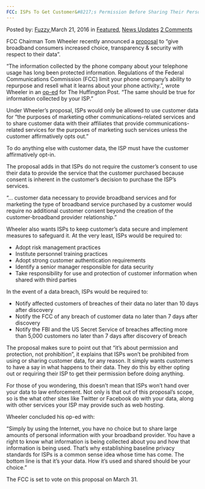 ```yaml
---
FCC: ISPs To Get Customer&#8217;s Permission Before Sharing Their Personal Info
---
```

<article class="post-listing post-13536 post type-post status-publish format-standard has-post-thumbnail hentry  tag-customers tag-fcc tag-isps tag-permission tag-personal tag-sharing">
    <div class="post-inner">
        <span>Posted by: <a href="https://www.deepdotweb.com/author/fuzzy/" title="">Fuzzy </a></span>
    <span>March 21, 2016</span>
    <span>in <a href="https://www.deepdotweb.com/category/deepdot-news/" rel="category tag">Featured</a>, <a href="https://www.deepdotweb.com/category/news-updates/" rel="category tag">News Updates</a></span>
    <span><a href="https://www.deepdotweb.com/2016/03/21/fcc-wants-isps-get-customers-permission-sharing-personal-info/#comments">2 Comments</a></span>
    </p>
    <div class="clear"></div>
    <div class="entry">
    <p>FCC Chairman Tom Wheeler recently announced a <a href="https://transition.fcc.gov/Daily_Releases/Daily_Business/2016/db0310/DOC-338159A1.pdf">proposal</a> to “give broadband consumers increased choice, transparency &amp; security with respect to their data”.</p>
    <p>“The information collected by the phone company about your telephone usage has long been protected information. Regulations of the Federal Communications Commission (FCC) limit your phone company&#8217;s ability to repurpose and resell what it learns about your phone activity.”, wrote Wheeler in an <a href="http://www.huffingtonpost.com/entry/its-your-data-protect-online-privacy_b_9428484.html">op-ed</a> for The Huffington Post. “The same should be true for information collected by your ISP.”</p>
    <p>Under Wheeler&#8217;s proposal, ISPs would only be allowed to use customer data for “the purposes of marketing other communications-related services and to share customer data with their affiliates that provide communications-related services for the purposes of marketing such services unless the customer affirmatively opts out.”</p>
    <p>To do anything else with customer data, the ISP must have the customer affirmatively opt-in.</p>
    <p>The proposal adds in that ISPs do not require the customer&#8217;s consent to use their data to provide the service that the customer purchased because consent is inherent in the customer&#8217;s decision to purchase the ISP&#8217;s services.</p>
    <p>“&#8230; customer data necessary to provide broadband services and for marketing the type of broadband service purchased by a customer would require no additional customer consent beyond the creation of the customer-broadband provider relationship.”</p>
    <p>Wheeler also wants ISPs to keep customer&#8217;s data secure and implement measures to safeguard it. At the very least, ISPs would be required to:</p>
    <ul>
    <li>Adopt risk management practices</li>
    <li>Institute personnel training practices</li>
    <li>Adopt strong customer authentication requirements</li>
    <li>Identify a senior manager responsible for data security</li>
    <li>Take responsibility for use and protection of customer information when shared with third parties</li>
    </ul>
    <p>In the event of a data breach, ISPs would be required to:</p>
    <ul>
    <li>Notify affected customers of breaches of their data no later than 10 days after discovery</li>
    <li>Notify the FCC of any breach of customer data no later than 7 days after discovery</li>
    <li>Notify the FBI and the US Secret Service of breaches affecting more than 5,000 customers no later than 7 days after discovery of breach</li>
    </ul>
    <p>The proposal makes sure to point out that “it’s about permission and protection, not prohibition”, it explains that ISPs won&#8217;t be prohibited from using or sharing customer data, for any reason. It simply wants customers to have a say in what happens to their data. They do this by either opting out or requiring their ISP to get their permission before doing anything.</p>
    <p>For those of you wondering, this doesn&#8217;t mean that ISPs won&#8217;t hand over your data to law enforcement. Not only is that out of this proposal&#8217;s scope, so is the what other sites like Twitter or Facebook do with your data, along with other services your ISP may provide such as web hosting.</p>
    <p>Wheeler concluded his op-ed with:</p>
    <p>“Simply by using the Internet, you have no choice but to share large amounts of personal information with your broadband provider. You have a right to know what information is being collected about you and how that information is being used. That&#8217;s why establishing baseline privacy standards for ISPs is a common sense idea whose time has come. The bottom line is that it&#8217;s your data. How it&#8217;s used and shared should be your choice.”</p>
    <p>The FCC is set to vote on this proposal on March 31.</p>
    </div>
    <span style="display:none"><a href="https://www.deepdotweb.com/tag/customers/" rel="tag">customers</a> <a href="https://www.deepdotweb.com/tag/fcc/" rel="tag">fcc</a> <a href="https://www.deepdotweb.com/tag/info/" rel="tag">info</a> <a href="https://www.deepdotweb.com/tag/isps/" rel="tag">isps</a> <a href="https://www.deepdotweb.com/tag/permission/" rel="tag">permission</a> <a href="https://www.deepdotweb.com/tag/personal/" rel="tag">personal</a> <a href="https://www.deepdotweb.com/tag/sharing/" rel="tag">sharing</a></span> <span style="display:none" class="updated">2016-03-21</span>
    <div style="display:none" class="vcard author" itemprop="author" itemscope itemtype="http://schema.org/Person"><strong class="fn" itemprop="name"><a href="https://www.deepdotweb.com/author/fuzzy/" title="Posts by Fuzzy" rel="author">Fuzzy</a></strong></div>
    </div>
</article>

